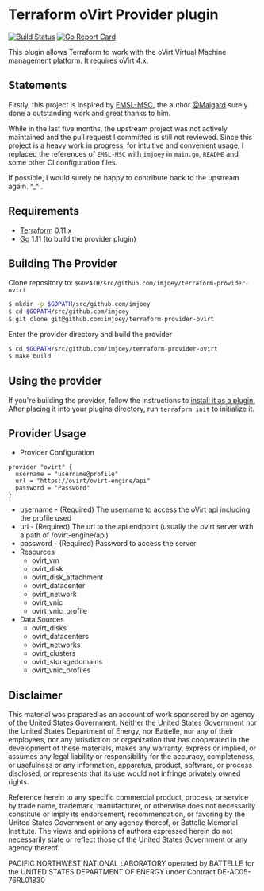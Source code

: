 Terraform oVirt Provider plugin
===============================

[![Build Status](https://travis-ci.org/imjoey/terraform-provider-ovirt.svg?branch=master)](https://travis-ci.org/imjoey/terraform-provider-ovirt)
[![Go Report Card](https://goreportcard.com/badge/github.com/imjoey/terraform-provider-ovirt)](https://goreportcard.com/report/github.com/imjoey/terraform-provider-ovirt)


This plugin allows Terraform to work with the oVirt Virtual Machine management platform.
It requires oVirt 4.x. 


Statements
-----------

Firstly, this project is inspired by [EMSL-MSC](http://github.com/EMSL-MSC/terraform-provider-ovirt), the author [@Maigard](https://github.com/EMSL-MSC/terraform-provider-ovirt/commits?author=Maigard) surely done a outstanding work and great thanks to him.

While in the last five months, the upstream project was not actively maintained and the pull request I committed is still not reviewed. Since this project is a heavy work in progress, for intuitive and convenient usage, I replaced the references of `EMSL-MSC` with `imjoey` in `main.go`, `README` and some other CI configuration files.

If possible, I would surely be happy to contribute back to the upstream again. ^_^ .


Requirements
------------

-	[Terraform](https://www.terraform.io/downloads.html) 0.11.x
-	[Go](https://golang.org/doc/install) 1.11 (to build the provider plugin)


Building The Provider
---------------------

Clone repository to: `$GOPATH/src/github.com/imjoey/terraform-provider-ovirt`

```sh
$ mkdir -p $GOPATH/src/github.com/imjoey
$ cd $GOPATH/src/github.com/imjoey
$ git clone git@github.com:imjoey/terraform-provider-ovirt
```

Enter the provider directory and build the provider

```sh
$ cd $GOPATH/src/github.com/imjoey/terraform-provider-ovirt
$ make build
```


Using the provider
------------------
If you're building the provider, follow the instructions to [install it as a plugin.](https://www.terraform.io/docs/plugins/basics.html#installing-a-plugin) After placing it into your plugins directory,  run `terraform init` to initialize it.

Provider Usage
--------------

* Provider Configuration
```HCL
provider "ovirt" {
  username = "username@profile"
  url = "https://ovirt/ovirt-engine/api"
  password = "Password"
}
```
  * username - (Required) The username to access the oVirt api including the profile used
  * url - (Required) The url to the api endpoint (usually the ovirt server with a path of /ovirt-engine/api)
  * password - (Required) Password to access the server
* Resources
  * ovirt_vm
  * ovirt_disk
  * ovirt_disk_attachment
  * ovirt_datacenter
  * ovirt_network
  * ovirt_vnic
  * ovirt_vnic_profile
* Data Sources
  * ovirt_disks
  * ovirt_datacenters
  * ovirt_networks
  * ovirt_clusters
  * ovirt_storagedomains
  * ovirt_vnic_profiles


Disclaimer
---------
This material was prepared as an account of work sponsored by an agency of the United States Government.  Neither the United States Government nor the United States Department of Energy, nor Battelle, nor any of their employees, nor any jurisdiction or organization that has cooperated in the development of these materials, makes any warranty, express or implied, or assumes any legal liability or responsibility for the accuracy, completeness, or usefulness or any information, apparatus, product, software, or process disclosed, or represents that its use would not infringe privately owned rights.

Reference herein to any specific commercial product, process, or service by trade name, trademark, manufacturer, or otherwise does not necessarily constitute or imply its endorsement, recommendation, or favoring by the United States Government or any agency thereof, or Battelle Memorial Institute. The views and opinions of authors expressed herein do not necessarily state or reflect those of the United States Government or any agency thereof.

PACIFIC NORTHWEST NATIONAL LABORATORY
operated by
BATTELLE
for the
UNITED STATES DEPARTMENT OF ENERGY
under Contract DE-AC05-76RL01830
